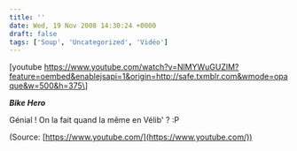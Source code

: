 ```yaml
---
title: ''
date: Wed, 19 Nov 2008 14:30:24 +0000
draft: false
tags: ['Soup', 'Uncategorized', 'Vidéo']
---
```


\[youtube https://www.youtube.com/watch?v=NlMYWuGUZlM?feature=oembed&enablejsapi=1&origin=http://safe.txmblr.com&wmode=opaque&w=500&h=375\]

**_Bike Hero_**

Génial ! On la fait quand la même en Vélib' ? :P

(Source: [https://www.youtube.com/](https://www.youtube.com/))